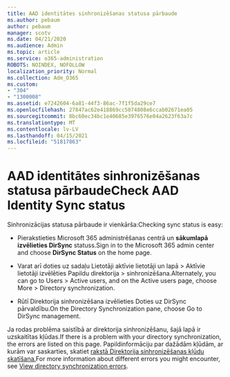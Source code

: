 ```yaml
---
title: AAD identitātes sinhronizēšanas statusa pārbaude
ms.author: pebaum
author: pebaum
manager: scotv
ms.date: 04/21/2020
ms.audience: Admin
ms.topic: article
ms.service: o365-administration
ROBOTS: NOINDEX, NOFOLLOW
localization_priority: Normal
ms.collection: Adm_O365
ms.custom:
- "304"
- "1300008"
ms.assetid: e7242604-6a81-44f3-86ac-7f1f5da29ce7
ms.openlocfilehash: 27847ac62e418869cc5074808e6ccab02671ea05
ms.sourcegitcommit: 8bc60ec34bc1e40685e3976576e04a2623f63a7c
ms.translationtype: MT
ms.contentlocale: lv-LV
ms.lasthandoff: 04/15/2021
ms.locfileid: "51817863"
---
```

# <a name="check-aad-identity-sync-status"></a><span data-ttu-id="cefb3-102">AAD identitātes sinhronizēšanas statusa pārbaude</span><span class="sxs-lookup"><span data-stu-id="cefb3-102">Check AAD Identity Sync status</span></span>

<span data-ttu-id="cefb3-103">Sinhronizācijas statusa pārbaude ir vienkārša:</span><span class="sxs-lookup"><span data-stu-id="cefb3-103">Checking sync status is easy:</span></span>
  
- <span data-ttu-id="cefb3-104">Pierakstieties Microsoft 365 administrēšanas centrā un **sākumlapā izvēlieties DirSync** statuss.</span><span class="sxs-lookup"><span data-stu-id="cefb3-104">Sign in to the Microsoft 365 admin center and choose **DirSync Status** on the home page.</span></span>

- <span data-ttu-id="cefb3-105">Varat arī doties uz sadaļu Lietotāji aktīvie lietotāji un lapā \> Aktīvie lietotāji izvēlēties Papildu direktorija \> sinhronizēšana.</span><span class="sxs-lookup"><span data-stu-id="cefb3-105">Alternately, you can go to Users \> Active users, and on the Active users page, choose More \> Directory synchronization.</span></span>

- <span data-ttu-id="cefb3-106">Rūtī Direktorija sinhronizēšana izvēlieties Doties uz DirSync pārvaldību.</span><span class="sxs-lookup"><span data-stu-id="cefb3-106">On the Directory Synchronization pane, choose Go to DirSync management.</span></span>

<span data-ttu-id="cefb3-107">Ja rodas problēma saistībā ar direktorija sinhronizēšanu, šajā lapā ir uzskaitītas kļūdas.</span><span class="sxs-lookup"><span data-stu-id="cefb3-107">If there is a problem with your directory synchronization, the errors are listed on this page.</span></span> <span data-ttu-id="cefb3-108">Papildinformāciju par dažādām kļūdām, ar kurām var saskarties, skatiet [rakstā Direktorija sinhronizēšanas kļūdu skatīšana.](https://docs.microsoft.com//office365/enterprise/identify-directory-synchronization-errors)</span><span class="sxs-lookup"><span data-stu-id="cefb3-108">For more information about different errors you might encounter, see [View directory synchronization errors](https://docs.microsoft.com//office365/enterprise/identify-directory-synchronization-errors).</span></span>
  